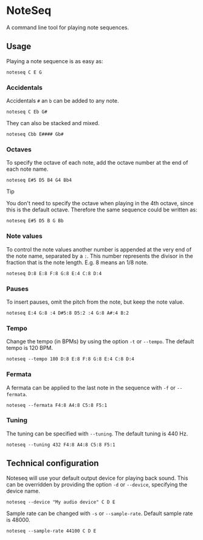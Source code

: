 # NoteSeq

A command line tool for playing note sequences.

## Usage

Playing a note sequence is as easy as:

```
noteseq C E G
```

### Accidentals

Accidentals `#` an `b` can be added to any note.

```
noteseq C Eb G#
```

They can also be stacked and mixed.

```
noteseq Cbb E#### Gb#
```

### Octaves

To specify the octave of each note,
add the octave number at the end of each note name.

```
noteseq E#5 D5 B4 G4 Bb4
```

> [!TIP]
> You don't need to specify the octave when playing in the 4th octave,
> since this is the default octave.
> Therefore the same sequence could be written as:
>
> ```
> noteseq E#5 D5 B G Bb
> ```

### Note values

To control the note values another number is appended at the very end of the note name,
separated by a `:`.
This number represents the divisor in the fraction that is the note length.
E.g. 8 means an 1/8 note.

```
noteseq D:8 E:8 F:8 G:8 E:4 C:8 D:4
```

### Pauses

To insert pauses, omit the pitch from the note, but keep the note value.

```
noteseq E:4 G:8 :4 D#5:8 D5:2 :4 G:8 A#:4 B:2
```

### Tempo

Change the tempo (in BPMs) by using the option `-t` or `--tempo`.
The default tempo is 120 BPM.

```
noteseq --tempo 180 D:8 E:8 F:8 G:8 E:4 C:8 D:4
```

### Fermata

A fermata can be applied to the last note in the sequence with
`-f` or `--fermata`.

```
noteseq --fermata F4:8 A4:8 C5:8 F5:1
```

### Tuning

The tuning can be specified with `--tuning`.
The default tuning is 440 Hz.

```
noteseq --tuning 432 F4:8 A4:8 C5:8 F5:1
```

## Technical configuration

Noteseq will use your default output device for playing back sound.
This can be overridden by providing the option `-d` or `--device`,
specifying the device name.

```
noteseq --device "My audio device" C D E
```

Sample rate can be changed with `-s` or `--sample-rate`.
Default sample rate is 48000.

```
noteseq --sample-rate 44100 C D E
```
